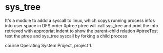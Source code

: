 # sys_tree
It's a module to addd a syscall to linux, which copys running process infos into user space in DFS order
#ptree
ptree will call sys_tree and print the info retrieved with appropriat indent to show the parent-child relation
#ptreeTest
test the ptree and sys_tree syscall by forking a child process

course Operating System Project, project 1.
